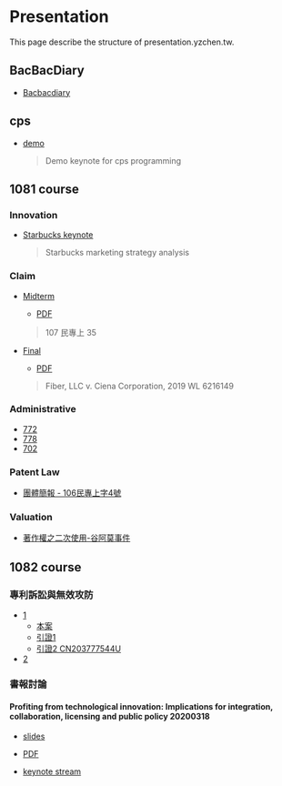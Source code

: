 # Presentation

This page describe the structure of presentation.yzchen.tw.

## BacBacDiary

* [Bacbacdiary](https://presentation.yzchen.tw/bacbacdiary)

## cps

* [demo](https://presentation.yzchen.tw/cps/demo)

  > Demo keynote for cps programming

## 1081 course

### Innovation

* [Starbucks keynote](https://presentation.yzchen.tw/1081/innovation/starbucks)

  > Starbucks marketing strategy analysis

### Claim

* [Midterm](https://presentation.yzchen.tw/1081/claim/midterm)

  * [PDF](https://presentation.yzchen.tw/1081/claim/期中報告_陳宇震.pdf)
  
  > 107 民專上 35 

* [Final](https://presentation.yzchen.tw/1081/claim/final)

  * [PDF](https://presentation.yzchen.tw/1081/claim/期末報告_陳宇震.pdf)

  > Fiber, LLC v. Ciena Corporation, 2019 WL 6216149

### Administrative

* [772](https://presentation.yzchen.tw/1081/administrative/772.pdf)
* [778](https://presentation.yzchen.tw/1081/administrative/778.pdf)
* [702](https://presentation.yzchen.tw/1081/administrative/702.pdf)

### Patent Law

* [團體簡報 - 106民專上字4號](https://presentation.yzchen.tw/1081/patentlaw/group/106年民專上字4號.pdf)

### Valuation

* [著作權之二次使用-谷阿莫事件](https://presentation.yzchen.tw/1081/valuation/final)



## 1082 course

### 專利訴訟與無效攻防

* [1](https://presentation.yzchen.tw/1082/專利訴訟與無效攻防/訴訟攻防(1)宇震.pdf)
  * [本案](https://presentation.yzchen.tw/1082/專利訴訟與無效攻防/US20180345049A1.pdf)
  * [引證1](https://presentation.yzchen.tw/1082/專利訴訟與無效攻防/TWM547399U.pdf)
  * [引證2 CN203777544U](https://presentation.yzchen.tw/1082/專利訴訟與無效攻防/CN203777544U.pdf)
* [2](https://presentation.yzchen.tw/1082/專利訴訟與無效攻防/訴訟攻防(2)宇震.pdf)

### 書報討論

#### Profiting from technological innovation: Implications for integration, collaboration, licensing and public policy 20200318

* [slides](https://presentation.yzchen.tw/1082/seminar/1)

* [PDF](https://presentation.yzchen.tw/1082/seminar/1.pdf)

* [keynote stream](https://presentation.yzchen.tw/1082/seminar/1-keynote)